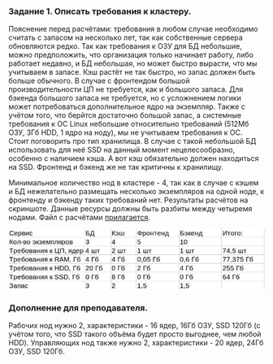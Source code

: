 ### Задание 1. Описать требования к кластеру.

Пояснение перед расчётами: требования в любом случае необходимо считать с запасом на несколько лет, так как собственные сервера обновляются редко. Так как требования к ОЗУ для БД небольшие, можно предположить, что организация только начинает работу, либо работает недавно, и БД небольшая, но может быстро вырасти, что мы учитываем в запасе. Кэш растёт не так быстро, но запас должен быть больше обычного. В случае с фронтендом большой производительности ЦП не требуется, как и большого запаса. Для бэкенда большого запаса не требуется, но с усложнением логики может потребоваться дополнительное ядро на экземпляр. Также с учётом того, что берйтся достаточно большой запас, а системные требования к ОС Linux небольшие относительно требований (512Мб ОЗУ, 3Гб HDD, 1 ядро на ноду), мы не учитываем требования к ОС. Стоит поговорить про тип хранилища. В случае с такой небольшой БД использовать для неё SSD на данный момент нецелесообразно, особенно с наличием кэша. А вот кэш обязательно должен находиться на SSD. Фронтенд и бэкенд же не так критичны к хранилищу.

Минимальное количество нод в кластере - 4, так как в случае с кэшем и БД нежелательно размещать несколько экземпляров на одной ноде, к фронтенду и бэкенду таких требований нет. Результаты расчётов на скриншоте. Данные ресурсы должны быть разбиты между четыремя нодами. Файл с расчётами [прилагается](https://github.com/shhhowtime/devops-netology-markov/blob/main/12-kubernetes-03-install-part-1/calculations.ods "ods файл").

![Задание 1](https://github.com/shhhowtime/devops-netology-markov/blob/main/12-kubernetes-03-install-part-1/1.jpg)

### Дополнение для преподавателя.

Рабочих нод нужно 2, характеристики - 16 ядер, 16Гб ОЗУ, SSD 120Гб (с учётом того, что SSD такого объёма будет просто выгоднее, чем любой HDD).
Управляющих нод также нужно 2, характеристики - 20 ядер, 24Гб ОЗУ, SSD 120Гб.